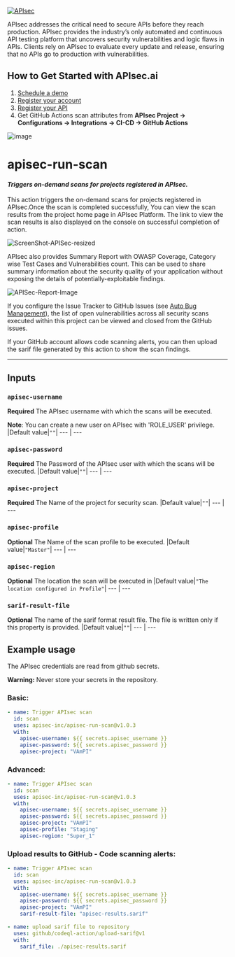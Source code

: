 [![APIsec](https://cloud.fxlabs.io/assets/images/logo.png)](https://www.apisec.ai/product)

APIsec addresses the critical need to secure APIs before they reach production. APIsec provides the industry’s only automated and continuous API testing platform that uncovers security vulnerabilities and logic flaws in APIs. Clients rely on APIsec to evaluate every update and release, ensuring that no APIs go to production with vulnerabilities.

## How to Get Started with APIsec.ai
1. [Schedule a demo](https://www.apisec.ai/request-a-demo)
2. [Register your account](https://cloud.fxlabs.io/#/signup)
3. [Register your API](https://www.youtube.com/watch?v=MK3Xo9Dbvac)
4. Get GitHub Actions scan attributes from **APIsec Project -> Configurations -> Integrations -> CI-CD -> GitHub Actions**

![image](https://user-images.githubusercontent.com/83706991/134920640-95a0a6cd-ca03-44da-a86d-09a7b5810b47.png)




# apisec-run-scan 
#### _Triggers on-demand scans for projects registered in APIsec._
This action triggers the on-demand scans for projects registered in APIsec.Once the scan is completed successfully, You can view the scan results from the project home page in APIsec Platform. The link to view the scan results is also displayed on the console on successful completion of action.

![ScreenShot-APISec-resized](https://user-images.githubusercontent.com/83706991/133243533-5a8cd3b6-9537-4427-af3b-58736fdfe010.jpg)

APIsec also provides Summary Report with OWASP Coverage, Category wise Test Cases and Vulnerabilities count.
This can be used to share summary information about the security quality of your application without exposing the details of potentially-exploitable findings. 

![APISec-Report-Image](https://user-images.githubusercontent.com/83706991/133770517-a4c7c4ed-fd69-4daa-a183-8a5a44a4e904.jpg)

If you configure the Issue Tracker to GitHub Issues (see [Auto Bug Management](https://www.apisec.ai/documentation#section6)), the list of open vulnerabilities across all security scans executed within this project can be viewed and closed from the GitHub issues.

If your GitHub account allows code scanning alerts, you can then upload the sarif file generated by this action to show the scan findings.

___

## Inputs

### `apisec-username`
**Required** The APIsec username with which the scans will be executed.

**Note**: You can create a new user on APIsec with 'ROLE_USER' privilege.
|Default value|`""`|
--- | ---
### `apisec-password`
**Required** The Password of the APIsec user with which the scans will be executed.
|Default value|`""`|
--- | ---
### `apisec-project`
**Required** The Name of the project for security scan.
|Default value|`""`|
--- | ---
### `apisec-profile`
**Optional** The Name of the scan profile to be executed.
|Default value|`"Master"`|
--- | ---
### `apisec-region`
**Optional**  The location the scan will be executed in
|Default value|`"The location configured in Profile"`|
--- | ---
### `sarif-result-file`
**Optional** The name of the sarif format result file. The file is written only if this property is provided.
|Default value|`""`|
--- | ---

## Example usage

The APIsec credentials are read from github secrets.

**Warning:** Never store your secrets in the repository.

### Basic:

```yaml
- name: Trigger APIsec scan
  id: scan
  uses: apisec-inc/apisec-run-scan@v1.0.3
  with:
    apisec-username: ${{ secrets.apisec_username }}
    apisec-password: ${{ secrets.apisec_password }}
    apisec-project: "VAmPI"
```
### Advanced:

```yaml
- name: Trigger APIsec scan
  id: scan
  uses: apisec-inc/apisec-run-scan@v1.0.3
  with:
    apisec-username: ${{ secrets.apisec_username }}
    apisec-password: ${{ secrets.apisec_password }}
    apisec-project: "VAmPI"
    apisec-profile: "Staging"
    apisec-region: "Super_1"
```
### Upload results to GitHub - Code scanning alerts:

```yaml
- name: Trigger APIsec scan
  id: scan
  uses: apisec-inc/apisec-run-scan@v1.0.3
  with:
    apisec-username: ${{ secrets.apisec_username }}
    apisec-password: ${{ secrets.apisec_password }}
    apisec-project: "VAmPI"
    sarif-result-file: "apisec-results.sarif"
    
- name: upload sarif file to repository
  uses: github/codeql-action/upload-sarif@v1
  with:
    sarif_file: ./apisec-results.sarif
```
